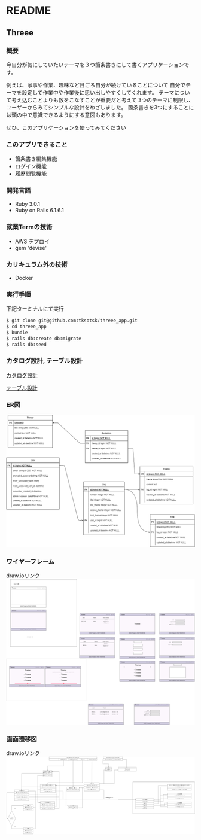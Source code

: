 # README
## Threee

### 概要
今自分が気にしていたいテーマを３つ箇条書きにして書くアプリケーションです。

例えば、家事や作業、趣味など日ごろ自分が続けていることについて
自分でテーマを設定して作業中や作業後に思い出しやすくしてくれます。
テーマについて考え込むことよりも数をこなすことが重要だと考えて
3つのテーマに制限し、ユーザーからみてシンプルな設計をめざしました。
箇条書きを3つにすることには頭の中で意識できるようにする意図もあります。

ぜひ、このアプリケーションを使ってみてください



### このアプリできること
* 箇条書き編集機能
* ログイン機能
* 履歴閲覧機能

### 開発言語
* Ruby 3.0.1
* Ruby on Rails 6.1.6.1

### 就業Termの技術
* AWS デプロイ
* gem 'devise'

### カリキュラム外の技術
* Docker

### 実行手順
下記ターミナルにて実行

```
$ git clone git@github.com:tksotsk/threee_app.git
$ cd threee_app
$ bundle
$ rails db:create db:migrate
$ rails db:seed
```

### カタログ設計, テーブル設計
[カタログ設計](https://docs.google.com/spreadsheets/d/1I1Mqas3ASfcJlIj7kvU6YFLQU4QeYGiUhzhBrwdFyXM/edit#gid=782464957)

[テーブル設計](https://docs.google.com/spreadsheets/d/1I1Mqas3ASfcJlIj7kvU6YFLQU4QeYGiUhzhBrwdFyXM/edit#gid=2020033787)

### ER図　
![ER図](docs/threee_er.drawio.png)

### ワイヤーフレーム
draw.ioリンク
![ワイヤーフレーム](docs/threee_wf.drawio.png)



### 画面遷移図
draw.ioリンク
![画面遷移図](docs/threee_st.drawio.png)

